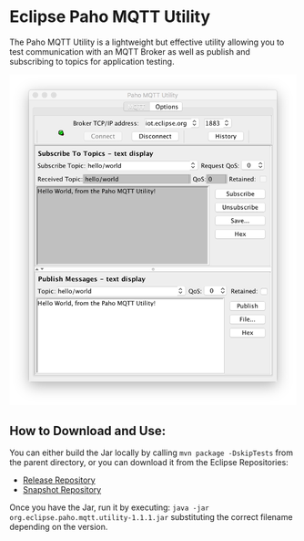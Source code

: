 # Eclipse Paho MQTT Utility

The Paho MQTT Utility is a lightweight but effective utility allowing you to test communication with an MQTT Broker as well as publish and subscribing to topics for application testing.

![Screenshot of Paho MQTT Utility](utility.png)

## How to Download and Use:
You can either build the Jar locally by calling `mvn package -DskipTests` from the parent directory, or you can download it from the Eclipse Repositories:
 - [Release Repository](https://repo.eclipse.org/content/repositories/paho-releases/org/eclipse/paho/org.eclipse.paho.mqtt.utility/)
 - [Snapshot Repository](https://repo.eclipse.org/content/repositories/paho-snapshots/org/eclipse/paho/org.eclipse.paho.mqtt.utility/)

Once you have the Jar, run it by executing: `java -jar org.eclipse.paho.mqtt.utility-1.1.1.jar` substituting the correct filename depending on the version.